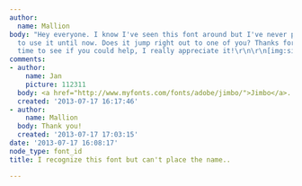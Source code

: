 ```yaml
---
author:
  name: Mallion
body: "Hey everyone. I know I've seen this font around but I've never personally needed
  to use it until now. Does it jump right out to one of you? Thanks for taking the
  time to see if you could help, I really appreciate it!\r\n\r\n[img:sites/default/files/old-images/Temp_6486.jpg]"
comments:
- author:
    name: Jan
    picture: 112311
  body: <a href="http://www.myfonts.com/fonts/adobe/jimbo/">Jimbo</a>.
  created: '2013-07-17 16:17:46'
- author:
    name: Mallion
  body: Thank you!
  created: '2013-07-17 17:03:15'
date: '2013-07-17 16:08:17'
node_type: font_id
title: I recognize this font but can't place the name..

---
```

